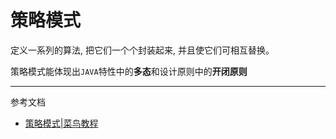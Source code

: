 # 策略模式

定义一系列的算法, 把它们一个个封装起来, 并且使它们可相互替换。


策略模式能体现出`JAVA`特性中的**多态**和设计原则中的**开闭原则**

--- 
参考文档
- [策略模式|菜鸟教程](https://www.runoob.com/design-pattern/strategy-pattern.html)